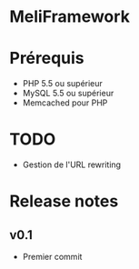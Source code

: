 MeliFramework
=============

Prérequis
=============
  - PHP 5.5 ou supérieur
  - MySQL 5.5 ou supérieur
  - Memcached pour PHP


TODO
=============
  - Gestion de l'URL rewriting


Release notes
=============

v0.1
-----
  - Premier commit